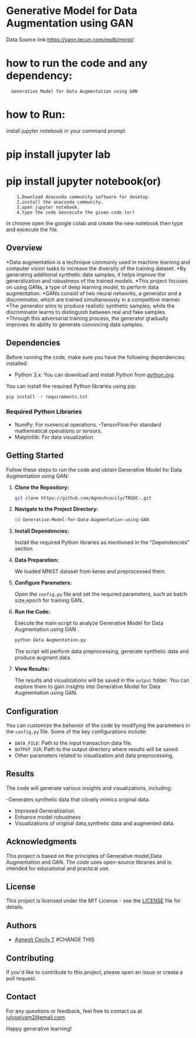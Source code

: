 # Generative Model for Data Augmentation using GAN

Data Source link:https://yann.lecun.com/exdb/mnist/

# how to run the code and any dependency:
      Generative Model for Data Augmentation using GAN

# how to Run:
install jupyter notebook in your command prompt
  # pip install jupyter lab
  # pip install jupyter notebook(or)
        1.Download Anaconda community software for desktop.
        2.install the anaconda community.
        3.open jupyter notebook.
        4.type the code &excecute the given code.(or)
  In chrome open the google colab and create the new notebook then type and excecute the file.

## Overview

*Data augmentation is a technique commonly used in machine learning and computer vision tasks to increase the diversity of the training dataset.
*By generating additional synthetic data samples, it helps improve the generalization and robustness of the trained models.
*This project focuses on using GANs, a type of deep learning model, to perform data augmentation. 
*GANs consist of two neural networks, a generator and a discriminator, which are trained simultaneously in a competitive manner.
*The generator aims to produce realistic synthetic samples, while the discriminator learns to distinguish between real and fake samples.
*Through this adversarial training process, the generator gradually improves its ability to generate convincing data samples.

## Dependencies

Before running the code, make sure you have the following dependencies installed:

- Python 3.x: You can download and install Python from [python.org](https://www.python.org/downloads/).

You can install the required Python libraries using pip:

```bash
pip install -r requirements.txt
```

### Required Python Libraries


- NumPy: For numerical operations.
-TensorFlow:For standard mathematical operations or tensors.
- Matplotlib: For data visualization.


## Getting Started

Follow these steps to run the code and obtain Generative Model for Data Augmentation using GAN:

1. **Clone the Repository:**

   ```bash
   git clone https://github.com/Agneshcecily/TNSDC-.git
   ```

2. **Navigate to the Project Directory:**

   ```bash
   cd Generative-Model-for-Data-Augmentation-using-GAN
   ```

3. **Install Dependencies:**

   Install the required Python libraries as mentioned in the "Dependencies" section.

4. **Data Preparation:**

   We loaded MNIST dataset from keras and preprocessed them.

5. **Configure Parameters:**

   Open the `config.py` file and set the required parameters, such as batch size,epoch for training GAN.

6. **Run the Code:**

   Execute the main script to analyze Generative Model for Data Augmentation using GAN .

   ```bash
   python Data Augmentation.py
   ```

   The script will perform data preprocessing, generate synthetic data and produce augment data.

7. **View Results:**

   The results and visualizations will be saved in the `output` folder. You can explore them to gain insights into Generative Model for Data Augmentation using GAN.

## Configuration

You can customize the behavior of the code by modifying the parameters in the `config.py` file. Some of the key configurations include:

- `DATA_FILE`: Path to the input transaction data file.
- `OUTPUT_DIR`: Path to the output directory where results will be saved.
- Other parameters related to visualization and data preprocessing.

## Results

The code will generate various insights and visualizations, including:

-Generates synthetic data that closely mimics original data.
- Improved Generalization.
- Enhance model robustness
- Visualizations of original data,synthetic data and augmented data.

## Acknowledgments

This project is based on the principles of Generative model,Data Augmentation and GAN. The code uses open-source libraries and is intended for educational and practical use.

## License

This project is licensed under the MIT License - see the [LICENSE](LICENSE) file for details.

## Authors

- [Agnesh Cecily T](https://github.com/your-Agneshcecily)      #CHANGE THIS

## Contributing

If you'd like to contribute to this project, please open an issue or create a pull request.

## Contact

For any questions or feedback, feel free to contact us at [julyselvam2@email.com](mailto:julyselvam2@email.com).  


Happy generative learning!

